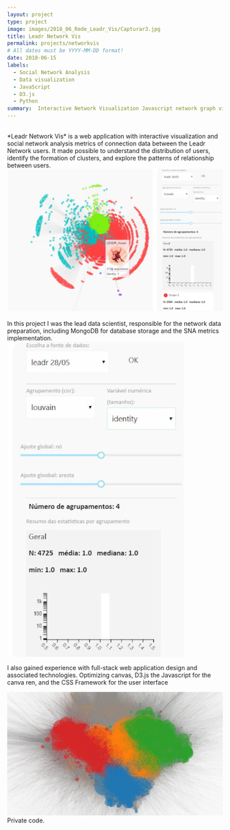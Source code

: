 ```yaml
---
layout: project
type: project
image: images/2018_06_Rede_Leadr_Vis/Capturar3.jpg
title: Leadr Network Vis
permalink: projects/networkvis
# All dates must be YYYY-MM-DD format!
date: 2018-06-15
labels:
  - Social Network Analysis
  - Data visualization
  - JavaScript
  - D3.js
  - Python
summary:  Interactive Network Visualization Javascript network graph visualization.
---
```

<br/>
*Leadr Network Vis* is a web application with interactive visualization and social network analysis metrics of connection data between the Leadr Network users. It made possible to understand the distribution of users, identify the formation of clusters, and explore the patterns of relationship between users.


<img class="ui large image" src="../images/2018_06_Rede_Leadr_Vis/Capturar.jpg">
<br/><br/>
In this project I was the lead data scientist, responsible for the network data preparation, including MongoDB for database storage and the SNA metrics implementation. 
<img class="ui medium right floated rounded image" src="../images/2018_06_Rede_Leadr_Vis/Capturar4.jpg">
<br/>

I also gained experience with full-stack web application design and associated technologies. Optimizing canvas, D3.js the Javascript for the canva ren, and the CSS Framework for the user interface

<img class="ui large image" src="../images/2018_06_Rede_Leadr_Vis/Capturar2.jpg">


 
 
<br/>
Private code.
<br/>
<br/>
<br/>
<br/>
<br/>

